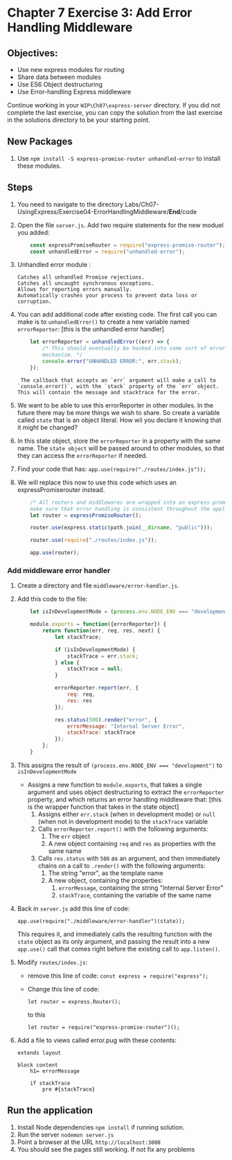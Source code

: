 # Chapter 7 Exercise 3: Add Error Handling Middleware

## Objectives:
* Use new express modules for routing
* Share data between modules
* Use ES6 Object destructuring
* Use Error-handling Express middleware

Continue working in your `WIP\Ch07\express-server` directory. If you did not complete the last exercise, you can copy the solution from the last exercise in the solutions directory to be your starting point.


## New Packages

1. Use `npm install -S express-promise-router unhandled-error` to install these modules.

## Steps
1. You need to navigate to the directory Labs/Ch07-UsingExpress/Exercise04-ErrorHandlingMiddleware/__End__/code

1. Open the file `server.js`. Add two require statements for the new moduel you added:
	
	```javascript
		const expressPromiseRouter = require("express-promise-router");
		const unhandledError = require("unhandled-error");
	```

1. Unhandled error module :
	```
	Catches all unhandled Promise rejections.
	Catches all uncaught synchronous exceptions.
	Allows for reporting errors manually.
	Automatically crashes your process to prevent data loss or corruption.
    ```

1. You can add additional code after existing code. The first call you can make is to `unhandledError()` to create a new variable named `errorReporter`: [this is the unhandled error handler]

	```javascript
		let errorReporter = unhandledError((err) => {
			/* This should eventually be hooked into some sort of error reporting
			mechanism. */
			console.error("UNHANDLED ERROR:", err.stack);
		});

	```

		The callback that accepts an `err` argument will make a call to `console.error()`, with the `stack` property of the `err` object. This will contain the message and stacktrace for the error.

1. We want to be able to use this errorReporter in other modules. In the future there may be more things we wish to share. So create a variable called `state` that is an object literal. How wil you declare it knowing that it might be changed?

1. In this state object, store the `errorReporter` in a property with the same name. The `state object` will be passed around to other modules, so that they can access the `errorReporter` if needed.

1. Find your code that has:
	`app.use(require("./routes/index.js"));`

1. We will replace this now to use this code which uses an expressPromiserouter instead. 

	```javascript
		/* All routers and middlewares are wrapped into an express-promise-router to
		make sure that error handling is consistent throughout the application. */
		let router = expressPromiseRouter();

		router.use(express.static(path.join(__dirname, "public")));

		router.use(require("./routes/index.js"));

		app.use(router);
	```

### Add middleware error handler

1. Create a directory and file  `middleware/error-handler.js`.

1. Add this code to the file:
	```javascript
		let isInDevelopmentMode = (process.env.NODE_ENV === "development");

		module.exports = function({errorReporter}) {
			return function(err, req, res, next) {
				let stackTrace;

				if (isInDevelopmentMode) {
					stackTrace = err.stack;
				} else {
					stackTrace = null;
				}

				errorReporter.report(err, {
					req: req,
					res: res
				});

				res.status(500).render("error", {
					errorMessage: "Internal Server Error",
					stackTrace: stackTrace
				});
			};
		}

	```

1. This assigns the result of `(process.env.NODE_ENV === "development")` to `isInDevelopmentMode`
	- Assigns a new function to `module.exports`, that takes a single argument and uses object destructuring to extract the `errorReporter` property, and which returns an error handling middleware that: [this is the wrapper function that takes in the state object]
		1. Assigns either `err.stack` (when in development mode) or `null` (when not in development mode) to the `stackTrace` variable
		2. Calls `errorReporter.report()` with the following arguments:
			1. The `err` object
			2. A new object containing `req` and `res` as properties with the same name
		3. Calls `res.status` with `500` as an argument, and then immediately chains on a call to `.render()` with the following arguments:
			1. The string "error", as the template name
			2. A new object, containing the properties:
				1. `errorMessage`, containing the string "Internal Server Error"
				2. `stackTrace`, containing the variable of the same name

1. Back in `server.js` add this line of code: 

	`app.use(require("./middleware/error-handler")(state));`

	This requires it, and immediately calls the resulting function with the `state` object as its only argument, and passing the result into a new `app.use()` call that comes right before the existing call to `app.listen()`.

1. Modify `routes/index.js`:

	* remove this line of code: `const express = require("express");`
	* Change this line of code: 
	
		`let router = express.Router();`

		to this

		`let router = require("express-promise-router")();`

1. Add a file to views called error.pug with these contents:

	```
	extends layout

	block content
		h1= errorMessage

		if stackTrace
			pre #{stackTrace}

	```
	
## Run the application
1. Install Node dependencies `npm install` if running solution.
1. Run the server `nodemon server.js`
1. Point a browser at the URL `http://localhost:3000`
1. You should see the pages still working. If not fix any problems
